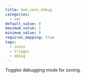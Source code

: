```yaml
---
title: mom_zone_debug
categories:
  - var
default_value: 0
maximum_value: 1
minimum_value: 0
requires_mapping: true
tags:
  - zones
  - trigger
  - debug
---
```


Toggles debugging mode for zoning.
